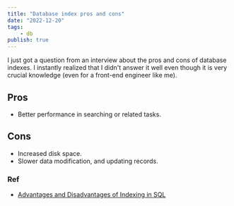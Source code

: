 ```yaml
---
title: "Database index pros and cons"
date: "2022-12-20"
tags:
    - db
publish: true
---
```


I just got a question from an interview about the pros and cons of database indexes. I instantly realized that I didn't answer it well even though it is very crucial knowledge (even for a front-end engineer like me).

## Pros
- Better performance in searching or related tasks.

## Cons
- Increased disk space.
- Slower data modification, and updating records.

### Ref
- [Advantages and Disadvantages of Indexing in SQL](https://www.scaler.com/topics/sql/advantages-and-disadvantages-of-indexing-in-sql/)